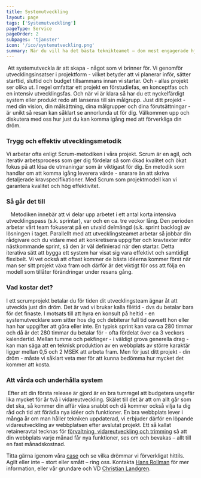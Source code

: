 ```yaml
---
title: Systemutveckling
layout: page
tags: ['Systemutveckling']
pageType: Service
pageOrder: 2
subpages: 'tjanster'
icon: '/ico/systemutveckling.png'
summary: När du vill ha det bästa teknikteamet – dom mest engagerade hjärnorna – och den senaste kunskapen - samlat i ett och samma team, då ska just ditt projekt genomföras tillsammans med oss på Iteam. Vi bygger det system som du behöver, det verktyget som du ser framför dig – precis så som du vill ha det. Vare sig det handlar om en ny webb, en webbutik, ett forum eller verksamhetsvertyg som molntjänst så kan vi bygga det åt dig. Vi utvecklar webbplatsen och tjänsten som utgör drivkraften i din affärsverksamhet.
---
```


<img src="/ico/systemutveckling.png" class="operations-icon" alt=""> Att systemutveckla är att skapa - något som vi brinner för. Vi genomför utvecklingsinsatser i projektform - vilket betyder att vi planerar inför, sätter starttid, sluttid och budget tillsammans innan vi startar. Och - allas projekt ser olika ut. I regel omfattar ett projekt en förstudiefas, en konceptfas och en intensiv utvecklingsfas. Och när vi är klara så har du ett nyckelfärdigt system eller produkt redo att lanseras till sin målgrupp. Just ditt projekt - med din vision, din målsättning, dina målgrupper och dina förutsättningar - är unikt så resan kan såklart se annorlunda ut för dig. Välkommen upp och diskutera med oss hur just du kan komma igång med att förverkliga din dröm.

### Trygg och effektiv utvecklingsmetodik
Vi arbetar ofta enligt Scrum-metodiken i våra projekt. Scrum är en agil, och iterativ arbetsprocess som ger dig fördelar så som ökad kvalitet och ökat fokus på att lösa de utmaningar som är viktigast för dig. En metodik som handlar om att komma igång leverera värde - snarare än att skriva detaljerade kravspecifikationer. Med Scrum som projektmodell kan vi garantera kvalitet och hög effektivitet.

### Så går det till
<img src="/ico/iteration.png" class="operations-icon" alt=""> <img src="/ico/iteration.png" class="operations-icon" alt=""> <img src="/ico/iteration.png" class="operations-icon" alt=""> Metodiken innebär att vi delar upp arbetet i ett antal korta intensiva utvecklingspass (s.k. sprintar), var och en ca. tre veckor lång. Den perioden arbetar vårt team fokuserat på en utvald delmängd (s.k. sprint backlog) av lösningen i taget. Parallellt med att utvecklingsteamet arbetar så jobbar din rådgivare och du vidare med att konkretisera uppgifter och kravtexter inför nästkommande sprint, så den är väl definierad när den startar. Detta iterativa sätt att bygga ett system har visat sig vara effektivt och samtidigt flexibelt. Vi vet också att oftast kommer de bästa idéerna kommer först när man ser sitt projekt växa fram och därför är det viktigt för oss att följa en modell som tillåter förändringar under resans gång.

### Vad kostar det?
I ett scrumprojekt betalar du för tiden dit utvecklingsteam ägnar åt att utveckla just din dröm. Det är vad vi brukar kalla filétid - dvs du betalar bara för det finaste. I motsats till att hyra en konsult på heltid - en systemutvecklare som sitter hos dig och debiterar full tid oavsett hon eller han har uppgifter att göra eller inte. En typisk sprint kan vara ca 280 timmar och då är det 280 timmar du betalar för - ofta fördelat över ca 3 veckors kalendertid. Mellan tumme och pekfinger - i väldigt grova generella drag - kan man säga att en teknisk produktion av en webbplats av större karaktär ligger mellan 0,5 och 2 MSEK att arbeta fram. Men för just ditt projekt - din dröm - måste vi såklart veta mer för att kunna bedömma hur mycket det kommer att kosta.

### Att vårda och underhålla system
<img src="/ico/retainer.png" class="operations-icon" alt=""> Efter att din första release är gjord är en bra tumregel att budgetera ungefär lika mycket för år två i vidareutveckling. Skälet till det är att om allt går som det ska, så kommer din affär växa snabbt och då kommer också vilja ta dig råd och tid att förädla nya idéer och funktioner.  En bra webbplats lever i många år om man håller tekniken uppdaterad, vi erbjuder därför en löpande vidareutveckling av webbplatsen efter avslutat projekt. Ett så kallat retaineravtal tecknas för [förvaltning, vidareutveckling och trimming](/tjanster/operations#Systemförvaltning) så att din webbplats varje månad får nya funktioner, ses om och bevakas – allt till en fast månadskostnad.



Titta gärna igenom våra [case](/sektion/case) och se vilka drömmar vi förverkligat hittils. Agilt eller inte – stort eller smått – ring oss. Kontakta [Hans Rollman](mailto:hans.rollman@iteam.se) för mer information, eller vår grundare och VD [Christian Landgren](mailto:christian.landgren@iteam.se).